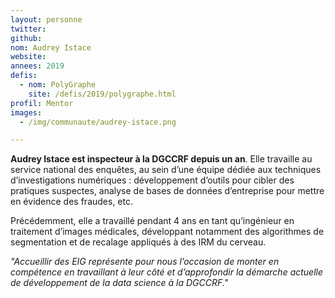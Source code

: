 ```yaml
---
layout: personne
twitter:
github:
nom: Audrey Istace
website:
annees: 2019
defis:
  - nom: PolyGraphe
    site: /defis/2019/polygraphe.html
profil: Mentor
images:
  - /img/communaute/audrey-istace.png

---
```


**Audrey Istace est inspecteur à la DGCCRF depuis un an**. Elle travaille au service national des enquêtes, au sein d’une équipe dédiée aux techniques d’investigations numériques : développement d’outils pour cibler des pratiques suspectes, analyse de bases de données d’entreprise pour mettre en évidence des fraudes, etc.

Précédemment, elle a travaillé pendant 4 ans en tant qu’ingénieur en traitement d’images médicales, développant notamment des algorithmes de segmentation et de recalage appliqués à des IRM du cerveau.

_"Accueillir des EIG représente pour nous l’occasion de monter en compétence en travaillant à leur côté et d’approfondir la démarche actuelle de développement de la data science à la DGCCRF."_
